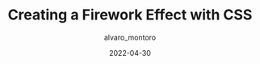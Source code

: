 ---
author: alvaro_montoro
date: 2022-04-30
draft: true
permalink: false
publisher: thepracticaldev
tags:
  - css
  - effects
target_url: https://dev.to/alvaromontoro/creating-a-firework-effect-with-css-njg
title: Creating a Firework Effect with CSS
---